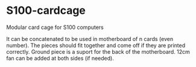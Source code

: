 # S100-cardcage
Modular card cage for S100 computers

It can be concatenated to be used in motherboard of n cards (even number).
The pieces should fit together and come off if they are printed correctly.
Ground piece is a suport for the back of the motherboard.
12cm fan can be added at both sides (if needed).
